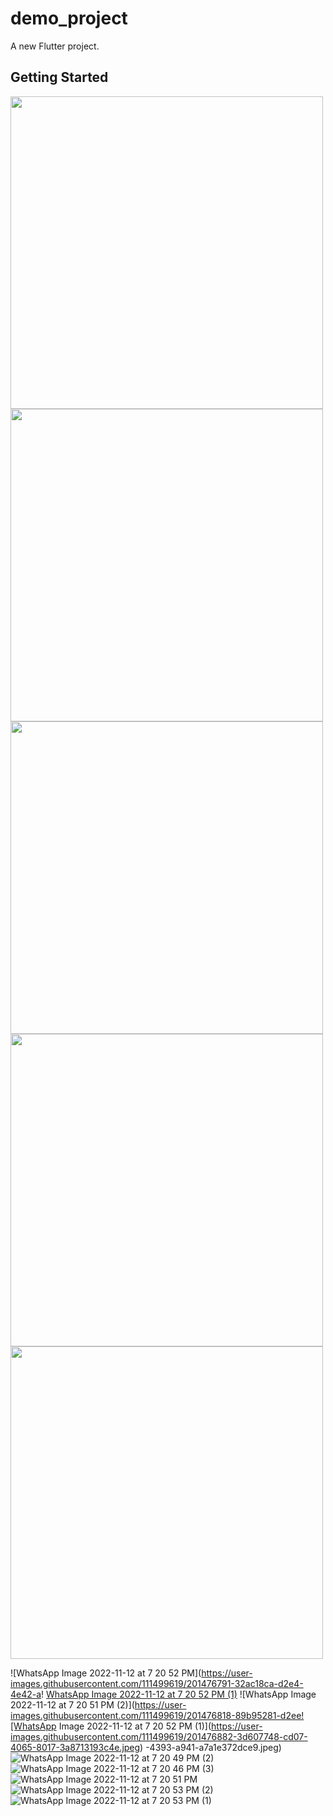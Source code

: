 # demo_project

A new Flutter project.

## Getting Started



<img src="https://user-images.githubusercontent.com/111499619/202652060-dac310fb-c2e0-4793-98ce-3c575e375fcb.jpeg" style=" height:500px; " data-target="animated-image.originalImage">


<img src="https://user-images.githubusercontent.com/111499619/202652170-90a6548f-0363-4416-af17-fe4b572b4fe5.jpeg" style=" height:500px; " data-target="animated-image.originalImage">

<img src="https://user-images.githubusercontent.com/111499619/202652238-2dcba83f-bf7a-4436-9134-cccccf9c54b6.jpeg" style=" height:500px; " data-target="animated-image.originalImage">

<img src="https://user-images.githubusercontent.com/111499619/201476756-1bdab15e-3d89-4d1a-87c7-f41303354510.jpeg" style=" height:500px; " data-target="animated-image.originalImage">

<img src="https://user-images.githubusercontent.com/111499619/201476775-e0f56c21-d666-40b8-9a6d-a8c41701b638.jpeg" style=" height:500px; " data-target="animated-image.originalImage">



![WhatsApp Image 2022-11-12 at 7 20 52 PM](https://user-images.githubusercontent.com/111499619/201476791-32ac18ca-d2e4-4e42-a!
[WhatsApp Image 2022-11-12 at 7 20 52 PM (1)](https://user-images.githubusercontent.com/111499619/201476920-5bb30323-63f4-40fa-95eb-6df38bb1026b.jpeg)
![WhatsApp Image 2022-11-12 at 7 20 51 PM (2)](https://user-images.githubusercontent.com/111499619/201476818-89b95281-d2ee![WhatsApp Image 2022-11-12 at 7 20 52 PM (1)](https://user-images.githubusercontent.com/111499619/201476882-3d607748-cd07-4065-8017-3a8713193c4e.jpeg)
-4393-a941-a7a1e372dce9.jpeg)
![WhatsApp Image 2022-11-12 at 7 20 49 PM (2)](https://user-images.githubusercontent.com/111499619/201476830-e5e7e6e3-7f2e-4bb1-8693-77ed4be1c3f7.jpeg)
![WhatsApp Image 2022-11-12 at 7 20 46 PM (3)](https://user-images.githubusercontent.com/111499619/201476850-8ddbde95-fb7a-47ef-8635-84d39e5ae452.jpeg)
![WhatsApp Image 2022-11-12 at 7 20 51 PM](https://user-images.githubusercontent.com/111499619/201476859-ab25990e-d36c-4be1-9118-5f9ae84dc1dc.jpeg)
![WhatsApp Image 2022-11-12 at 7 20 53 PM (2)](https://user-images.githubusercontent.com/111499619/201476877-ed637600-125a-4871-9ea0-f93530fcadf5.jpeg)
![WhatsApp Image 2022-11-12 at 7 20 53 PM (1)](https://user-images.githubusercontent.com/111499619/201476947-940e8f19-d02f-44eb-b318-552105978229.jpeg)
